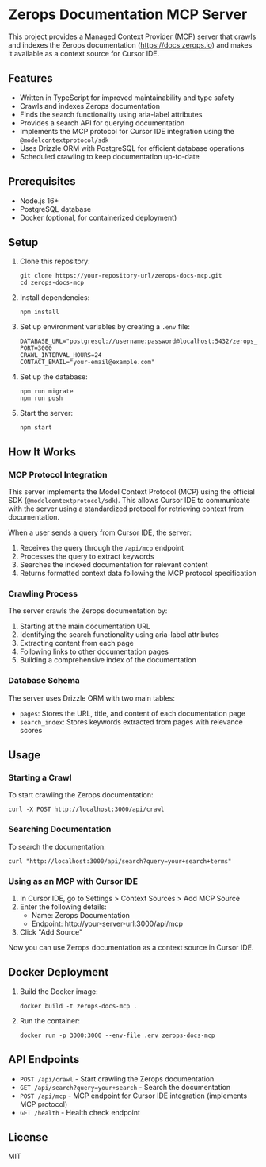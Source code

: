 # Zerops Documentation MCP Server

This project provides a Managed Context Provider (MCP) server that crawls and indexes the Zerops documentation (https://docs.zerops.io) and makes it available as a context source for Cursor IDE.

## Features

- Written in TypeScript for improved maintainability and type safety
- Crawls and indexes Zerops documentation
- Finds the search functionality using aria-label attributes
- Provides a search API for querying documentation
- Implements the MCP protocol for Cursor IDE integration using the `@modelcontextprotocol/sdk`
- Uses Drizzle ORM with PostgreSQL for efficient database operations
- Scheduled crawling to keep documentation up-to-date

## Prerequisites

- Node.js 16+
- PostgreSQL database
- Docker (optional, for containerized deployment)

## Setup

1. Clone this repository:
   ```
   git clone https://your-repository-url/zerops-docs-mcp.git
   cd zerops-docs-mcp
   ```

2. Install dependencies:
   ```
   npm install
   ```

3. Set up environment variables by creating a `.env` file:
   ```
   DATABASE_URL="postgresql://username:password@localhost:5432/zerops_docs"
   PORT=3000
   CRAWL_INTERVAL_HOURS=24
   CONTACT_EMAIL="your-email@example.com"
   ```

4. Set up the database:
   ```
   npm run migrate
   npm run push
   ```

5. Start the server:
   ```
   npm start
   ```

## How It Works

### MCP Protocol Integration

This server implements the Model Context Protocol (MCP) using the official SDK (`@modelcontextprotocol/sdk`). This allows Cursor IDE to communicate with the server using a standardized protocol for retrieving context from documentation.

When a user sends a query from Cursor IDE, the server:

1. Receives the query through the `/api/mcp` endpoint
2. Processes the query to extract keywords
3. Searches the indexed documentation for relevant content
4. Returns formatted context data following the MCP protocol specification

### Crawling Process

The server crawls the Zerops documentation by:

1. Starting at the main documentation URL
2. Identifying the search functionality using aria-label attributes
3. Extracting content from each page
4. Following links to other documentation pages
5. Building a comprehensive index of the documentation

### Database Schema

The server uses Drizzle ORM with two main tables:

- `pages`: Stores the URL, title, and content of each documentation page
- `search_index`: Stores keywords extracted from pages with relevance scores

## Usage

### Starting a Crawl

To start crawling the Zerops documentation:

```
curl -X POST http://localhost:3000/api/crawl
```

### Searching Documentation

To search the documentation:

```
curl "http://localhost:3000/api/search?query=your+search+terms"
```

### Using as an MCP with Cursor IDE

1. In Cursor IDE, go to Settings > Context Sources > Add MCP Source
2. Enter the following details:
   - Name: Zerops Documentation
   - Endpoint: http://your-server-url:3000/api/mcp
3. Click "Add Source"

Now you can use Zerops documentation as a context source in Cursor IDE.

## Docker Deployment

1. Build the Docker image:
   ```
   docker build -t zerops-docs-mcp .
   ```

2. Run the container:
   ```
   docker run -p 3000:3000 --env-file .env zerops-docs-mcp
   ```

## API Endpoints

- `POST /api/crawl` - Start crawling the Zerops documentation
- `GET /api/search?query=your+search` - Search the documentation
- `POST /api/mcp` - MCP endpoint for Cursor IDE integration (implements MCP protocol)
- `GET /health` - Health check endpoint

## License

MIT